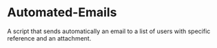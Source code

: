 # Automated-Emails
A script that sends automatically an email to a list of users with specific reference and an attachment.
